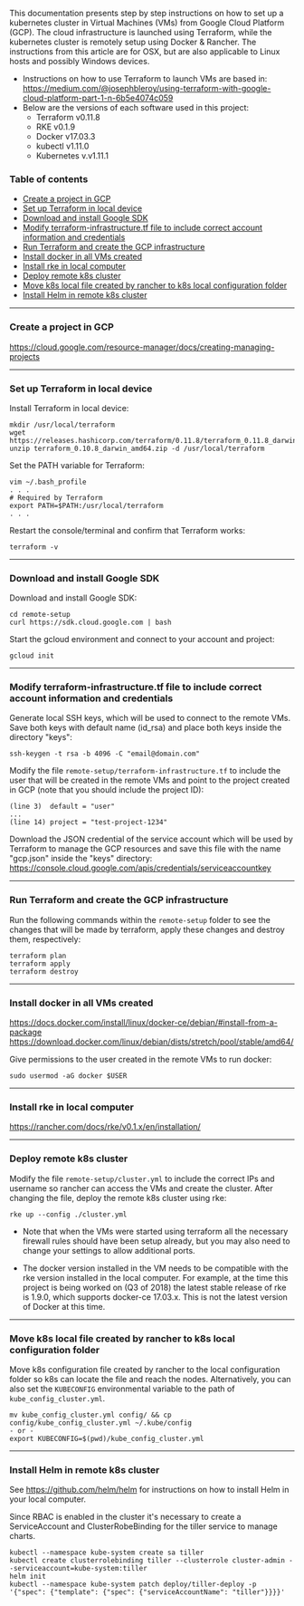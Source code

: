 This documentation presents step by step instructions on how to set up a kubernetes cluster in Virtual Machines (VMs) from Google Cloud Platform (GCP). The cloud infrastructure is launched using Terraform, while the kubernetes cluster is remotely setup using Docker & Rancher. The instructions from this article are for OSX, but are also applicable to Linux hosts and possibly Windows devices.

* Instructions on how to use Terraform to launch VMs are based in: https://medium.com/@josephbleroy/using-terraform-with-google-cloud-platform-part-1-n-6b5e4074c059
* Below are the versions of each software used in this project:
  * Terraform v0.11.8
  * RKE v0.1.9
  * Docker v17.03.3
  * kubectl v1.11.0
  * Kubernetes v.v1.11.1

### Table of contents
<!--ts-->
 * [Create a project in GCP](#create-a-project-in-gcp)</li>
 * [Set up Terraform in local device](#set-up-terraform-in-local-device)</li>
 * [Download and install Google SDK](#download-and-install-google-sdk)</li>
 * [Modify terraform-infrastructure.tf file to include correct account information and credentials](#modify-terraform-infrastructuretf-file-to-include-correct-account-information-and-credentials)</li>
 * [Run Terraform and create the GCP infrastructure](#run-terraform-and-create-the-gcp-infrastructure)</li>
 * [Install docker in all VMs created](#install-docker-in-all-vms-created)</li>
 * [Install rke in local computer](#install-rke-in-local-computer)</li>
 * [Deploy remote k8s cluster](#deploy-remote-k8s-cluster)</li>
 * [Move k8s local file created by rancher to k8s local configuration folder](#move-k8s-local-file-created-by-rancher-to-k8s-local-configuration-folder)</li>
 * [Install Helm in remote k8s cluster](#install-helm-in-remote-k8s-cluster)</li>
<!--te-->

---
### Create a project in GCP

https://cloud.google.com/resource-manager/docs/creating-managing-projects

---
### Set up Terraform in local device

Install Terraform in local device:
```
mkdir /usr/local/terraform
wget https://releases.hashicorp.com/terraform/0.11.8/terraform_0.11.8_darwin_amd64.zip
unzip terraform_0.10.8_darwin_amd64.zip -d /usr/local/terraform
```

Set the PATH variable for Terraform:
```
vim ~/.bash_profile
. . .
# Required by Terraform
export PATH=$PATH:/usr/local/terraform
. . .
```

Restart the console/terminal and confirm that Terraform works:
```
terraform -v
```

---
### Download and install Google SDK

Download and install Google SDK:
```
cd remote-setup
curl https://sdk.cloud.google.com | bash
```

Start the gcloud environment and connect to your account and project:
```
gcloud init
```

---
### Modify terraform-infrastructure.tf file to include correct account information and credentials

Generate local SSH keys, which will be used to connect to the remote VMs. Save both keys with default name (id_rsa) and place both keys inside the directory "keys":
```
ssh-keygen -t rsa -b 4096 -C "email@domain.com"
```

Modify the file `remote-setup/terraform-infrastructure.tf` to include the user that will be created in the remote VMs and point to the project created in GCP (note that you should include the project ID):
```
(line 3)  default = "user"
...
(line 14) project = "test-project-1234"
```

Download the JSON credential of the service account which will be used by Terraform to manage the GCP resources and save this file with the name "gcp.json" inside the "keys" directory:
https://console.cloud.google.com/apis/credentials/serviceaccountkey

---
### Run Terraform and create the GCP infrastructure

Run the following commands within the `remote-setup` folder to see the changes that will be made by terraform, apply these changes and destroy them, respectively:
```
terraform plan
terraform apply
terraform destroy
```

---
### Install docker in all VMs created

https://docs.docker.com/install/linux/docker-ce/debian/#install-from-a-package
https://download.docker.com/linux/debian/dists/stretch/pool/stable/amd64/

Give permissions to the user created in the remote VMs to run docker:
```
sudo usermod -aG docker $USER
```

---
### Install rke in local computer
https://rancher.com/docs/rke/v0.1.x/en/installation/

---
### Deploy remote k8s cluster

Modify the file `remote-setup/cluster.yml` to include the correct IPs and username so rancher can access the VMs and create the cluster. After changing the file, deploy the remote k8s cluster using rke:

```
rke up --config ./cluster.yml
```

* Note that when the VMs were started using terraform all the necessary firewall rules should have been setup already, but you may also need to change your settings to allow additional ports.

* The docker version installed in the VM needs to be compatible with the rke version installed in the local computer. For example, at the time this project is being worked on (Q3 of 2018) the latest stable release of rke is 1.9.0, which supports docker-ce 17.03.x. This is not the latest version of Docker at this time.

---
### Move k8s local file created by rancher to k8s local configuration folder

Move k8s configuration file created by rancher to the local configuration folder so k8s can locate the file and reach the nodes. Alternatively, you can also set the `KUBECONFIG` environmental variable to the path of `kube_config_cluster.yml`.
```
mv kube_config_cluster.yml config/ && cp config/kube_config_cluster.yml ~/.kube/config
- or -
export KUBECONFIG=$(pwd)/kube_config_cluster.yml
```

---
### Install Helm in remote k8s cluster

See https://github.com/helm/helm for instructions on how to install Helm in your local computer.

Since RBAC is enabled in the cluster it's necessary to create a ServiceAccount and ClusterRobeBinding for the tiller service to manage charts.
```
kubectl --namespace kube-system create sa tiller
kubectl create clusterrolebinding tiller --clusterrole cluster-admin --serviceaccount=kube-system:tiller
helm init
kubectl --namespace kube-system patch deploy/tiller-deploy -p '{"spec": {"template": {"spec": {"serviceAccountName": "tiller"}}}}'
```
